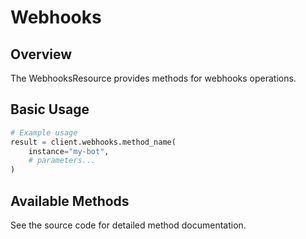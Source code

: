 # Webhooks

## Overview

The WebhooksResource provides methods for webhooks operations.

## Basic Usage

```python
# Example usage
result = client.webhooks.method_name(
    instance="my-bot",
    # parameters...
)
```

## Available Methods

See the source code for detailed method documentation.
